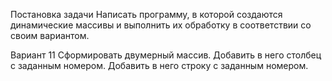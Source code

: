 Постановка задачи
Написать программу, в которой создаются динамические
массивы и выполнить их обработку в соответствии со своим
вариантом.

Вариант 11
Сформировать двумерный массив.
Добавить в него столбец с заданным номером.
Добавить в него строку  с заданным номером.
